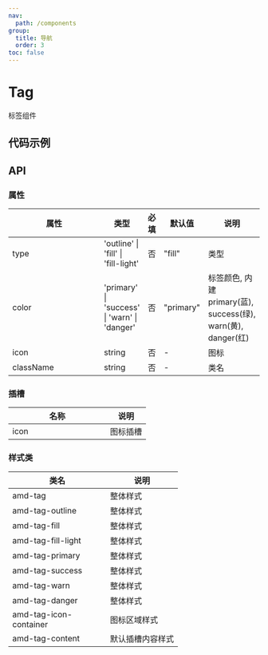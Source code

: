 ```yaml
---
nav:
  path: /components
group:
  title: 导航
  order: 3
toc: false
---
```

# Tag

标签组件
## 代码示例
<code src='../../demo/pages/Tag'></code>

## API

### 属性
| 属性 | 类型 | 必填 | 默认值 | 说明 |
| -----|-----|-----|-----|----- |
| type | 'outline' &verbar; 'fill' &verbar; 'fill-light' | 否 | "fill" | 类型 |
| color | 'primary' &verbar; 'success' &verbar; 'warn' &verbar; 'danger' | 否 | "primary" | 标签颜色, 内建 primary(蓝), success(绿), warn(黄), danger(红) |
| icon | string| 否 | - | 图标 |
| className | string | 否 | - | 类名 |

### 插槽
| 名称 | 说明 |
| ----|----|
| icon | 图标插槽 |

### 样式类
| 类名 | 说明 |
| ----|----|
| amd-tag | 整体样式 |
| amd-tag-outline | 整体样式 |
| amd-tag-fill | 整体样式 |
| amd-tag-fill-light | 整体样式 |
| amd-tag-primary | 整体样式 |
| amd-tag-success | 整体样式 |
| amd-tag-warn | 整体样式 |
| amd-tag-danger | 整体样式 |
| amd-tag-icon-container | 图标区域样式 |
| amd-tag-content | 默认插槽内容样式 |



<style> 
table th:first-of-type { width: 180px; } 
.__dumi-default-layout-content article table:first-of-type th:nth-of-type(2)  {
    width: 140px
} 
.__dumi-default-layout-content article table:first-of-type th:nth-of-type(3)  {
    width: 30px
} 
.__dumi-default-layout-content article table:first-of-type th:nth-of-type(4)  {
    width: 50px
} 
.__dumi-default-layout-content article table:nth-of-type(2) th:nth-of-type(2)  {
    width: 140px
} 
.__dumi-default-layout-content article table:nth-of-type(2) th:nth-of-type(3)  {
    width: 30px
} 
.__dumi-default-layout-content article table:nth-of-type(2) th:nth-of-type(4)  {
    width: 50px
} 
.__dumi-default-layout-content article table:nth-of-type(4) th:nth-of-type(2)  {
    width: 300px
} 
.__dumi-default-layout-content article table:nth-of-type(5) th:nth-of-type(2)  {
    width: 300px
} 
</style> 